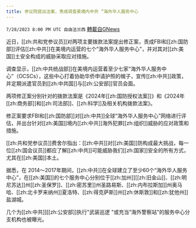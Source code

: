 ```yaml
---
title: 参议院提出法案，责成调查美境内中共 “海外华人服务中心
---
```

`7/28/2023 8:00 PM UTC 自由法兰西` [轉載自GNews](https://gnews.org/articles/1496012)

近日，[[zh:共和党参议员]]对两项主要拨款法案提出修正案，责成FBI和[[zh:国防部]]评估[[zh:中共]]在美境内运营的七个”海外华人服务中心"，并对其对[[zh:美国]]土安全构成的威胁采取应对措施。

  

调查显示，[[zh:中共统战部]]在美境内运营着至少七家“海外华人服务中心”（OCSCs），这些中心打着协助华侨申请护照的幌子，宣传[[zh:中共]]政策，并定期派遣官员到[[zh:中共国]]与[[zh:公安部]]官员会面。

  

两项修正案分别针对的拨款法案是《2024年[[zh:国防授权法案]]》和《2024年[[zh:商务部]]和[[zh:司法部]]、[[zh:科学]]及相关机构拨款法案》。

  

修正案要求FBI和[[zh:国防部]]对[[zh:中共]]全球“海外华人服务中心”网络进行评估，并出台针对[[zh:美国]]境内[[zh:中共]]海外犯罪[[zh:组织]]威胁的应对政策和措施。  

  

[[zh:共和党参议员]]费舍尔指出：[[zh:中共]]对[[zh:美国]]防构成最大挑战，每一位[[zh:国会议员]]都应了解[[zh:中共]]可能威胁我们[[zh:国家]]安全的所有方式，尤其在[[zh:美国]]本土。

  

据悉，在 2014～2017年期间，[[zh:中共]]在全球建立了至少60个“海外华人服务中心”，在[[zh:美国]]的七个服务中心分别位于[[zh:加州]][[zh:旧金山]]、[[zh:明尼苏达]]州[[zh:圣保罗]]、[[zh:密苏里]]州圣路易斯、[[zh:内布拉斯加]]州奥马哈、[[zh:北卡罗来纳州]]夏洛特、[[zh:得克萨斯]]州[[zh:休斯敦]]和[[zh:犹他州]]盐湖城。 

  

几个为[[zh:中共]][[zh:公安部]]执行"武装巡逻 "或充当“海外警察站"的服务中心分支机构也被曝光。
